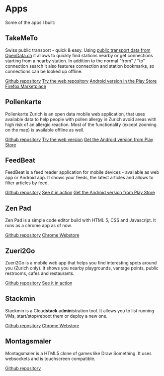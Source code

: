 <!-- ::Apps -->
# Apps

Some of the apps I built:

## TakeMeTo

Swiss public transport - quick &amp; easy.
Using [public transport data from OpenData.ch](http://transport.opendata.ch/) it allows to quickly find stations nearby or get connections starting from a nearby station.
In addition to the normal "from" / "to" connection search it also features connection and station bookmarks, so connections can be looked up offline.

[Github repository](https://github.com/avgp)
[Try the web repository](https://takemeto.5apps.com)
[Android version in the Play Store](https://play.google.com/store/apps/details?id=de.geekonaut.takemeto)
[Firefox Marketplace](https://marketplace.firefox.com/app/takemeto?src=search)

## Pollenkarte

Pollenkarte Zurich is an open data mobile web application, that uses available data to help people with pollen allergy in Zurich avoid areas with high risk of an allergic reaction.
Most of the functionality (except zooming on the map) is available offline as well.

[Github repository](https://github.com/avgp/kein-stress-mit-pollen)
[Try the web version](http://avgp.github.io/kein-stress-mit-pollen)
[Get the Android version from Play Store](https://play.google.com/store/apps/details?id=de.geekonaut.pollenkarte)

## FeedBeat

FeedBeat is a feed reader application for mobile devices - available as web app or Android app.
It shows your feeds, the latest articles and allows to filter articles by feed.

[Github repository](https://github.com/avgp/Feedbeat)
[See it in action](http://avgp.github.io/FeedBeat)
[Get the Android version from Play Store](https://play.google.com/store/apps/details?id=de.geekonaut.feedbeat)

## Zen Pad

Zen Pad is a simple code editor build with HTML 5, CSS and Javascript.
It runs as a chrome app as of now.

[Github repository](https://github.com/AVGP/zen-pad)
[Chrome Webstore](https://chrome.google.com/webstore/detail/zen-pad/gmlhlgiakpebmhfjhplgacpbacebghbd?hl=en)

## Zueri2Go

Zueri2Go is a mobile web app that helps you find interesting spots around you (Zurich only).
It shows you nearby playgrounds, vantage points, public restrooms, cafes and restaurants.

[Github repository](https://github.com/avgp/zueri2go)
[See it in action](http://avgp.github.io/Zueri2Go)

## Stackmin

Stackmin is a Cloud**stack** ad**min**istration tool.
It allows you to list running VMs, start/stop/reboot them or deploy a new one.

[Github repository](https://github.com/martin-naumann/stackmin)
[Chrome Webstore](https://chrome.google.com/webstore/detail/stackmin/clmjbcbkfngncegopkcdpggpapdejcne?hl=en)

## Montagsmaler

Montagsmaler is a HTML5 clone of games like Draw Something.
It uses websockets and is touchscreen compatible.

[Github repository](https://github.com/avgp/Montagsmaler)
